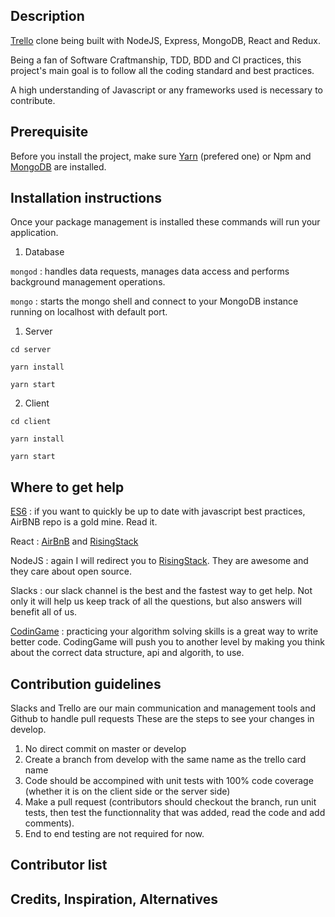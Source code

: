 ## Description

[Trello](http://trello.com) clone being built with NodeJS, Express, MongoDB, React and Redux.

Being a fan of Software Craftmanship, TDD, BDD and CI practices, this project's main goal is to follow 
all the coding standard and best practices. 

A high understanding of Javascript or any frameworks used is necessary to contribute.

## Prerequisite

Before you install the project, make sure [Yarn](https://yarnpkg.com/en/docs/install) (prefered one) or Npm 
and [MongoDB](https://docs.mongodb.com/v3.2/administration/install-community/) are installed.

## Installation instructions

Once your package management is installed these commands will run your application.

1. Database

  `mongod` : handles data requests, manages data access and performs background management operations.
  
  `mongo` : starts the mongo shell and connect to your MongoDB instance running on localhost with default port.
  
1. Server
  
  `cd server`
  
  `yarn install`
  
  `yarn start`

2. Client

  `cd client`
  
  `yarn install` 
  
  `yarn start`

## Where to get help

[ES6](https://github.com/airbnb/javascript) : if you want to quickly be up to date with javascript best practices, 
AirBNB repo is a gold mine. Read it.

React : [AirBnB](https://github.com/airbnb/javascript/tree/master/react) and 
[RisingStack](https://blog.risingstack.com/react-js-best-practices-for-2016/)

NodeJS : again I will redirect you to [RisingStack](https://blog.risingstack.com/node-js-best-practices/).
They are awesome and they care about open source.

Slacks : our slack channel is the best and the fastest way to get help. Not only it will help us keep track of all
the questions, but also answers will benefit all of us.

[CodinGame](https://www.codingame.com/home) : practicing your algorithm solving skills is a great way to write better code. CodingGame will push you 
to another level by making you think about the correct data structure, api and algorith, to use.

## Contribution guidelines

Slacks and Trello are our main communication and management tools and Github to handle pull requests
These are the steps to see your changes in develop.

1. No direct commit on master or develop
2. Create a branch from develop with the same name as the trello card name
3. Code should be accompined with unit tests with 100% code coverage (whether it is on the client side or the server side)
4. Make a pull request (contributors should checkout the branch, run unit tests, then test the functionnality that was added, read the code and add comments).
5. End to end testing are not required for now.

## Contributor list

## Credits, Inspiration, Alternatives

